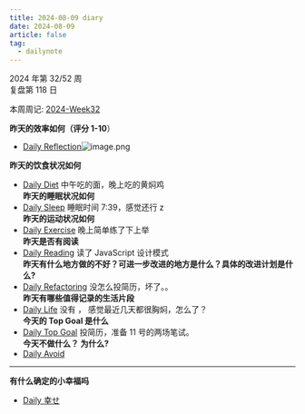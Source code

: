 ```yaml
---
title: 2024-08-09 diary
date: 2024-08-09
article: false
tag:
  - dailynote
---
```

  
2024 年第 32/52 周  
复盘第 118 日

本周周记: [2024-Week32](2024-Week32)

**昨天的效率如何（评分 1-10**）
- [Daily Reflection](../../10IMYMEMINE/Day/Daily%20Reflection)![image.png](https://oss.naglfar28.com/naglfar28/202408090925707.png)

**昨天的饮食状况如何**
- [Daily Diet](../../10IMYMEMINE/Day/Daily%20Diet) 中午吃的面，晚上吃的黄焖鸡  
**昨天的睡眠状况如何**
- [Daily Sleep](../../10IMYMEMINE/Day/Daily%20Sleep) 睡眠时间 7:39，感觉还行 z  
**昨天的运动状况如何**
- [Daily Exercise](Daily%20Exercise) 晚上简单练了下上举  
**昨天是否有阅读** 
- [Daily Reading](../../10IMYMEMINE/Day/Daily%20Reading) 读了 JavaScript 设计模式  
**昨天有什么地方做的不好？可进一步改进的地方是什么？具体的改进计划是什么?**
- [Daily Refactoring](../../10IMYMEMINE/Day/Daily%20Refactoring) 没怎么投简历，坏了。。  
**昨天有哪些值得记录的生活片段**  
- [Daily Life](../../10IMYMEMINE/Day/Daily%20Life) 没有 ， 感觉最近几天都很胸焖，怎么了？  
**今天的 Top Goal 是什么**  
- [Daily Top Goal](../../10IMYMEMINE/Day/Daily%20Top%20Goal) 投简历，准备 11 号的两场笔试。  
**今天不做什么？ 为什么?**  
- [Daily Avoid](../../10IMYMEMINE/Day/Daily%20Avoid) 

---
**有什么确定的小幸福吗**
- [Daily 幸せ](../../10IMYMEMINE/Day/Daily%20幸せ)

